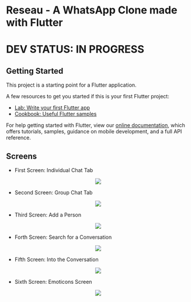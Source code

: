 # Reseau - A WhatsApp Clone made with Flutter
# DEV STATUS: IN PROGRESS

## Getting Started

This project is a starting point for a Flutter application.

A few resources to get you started if this is your first Flutter project:

- [Lab: Write your first Flutter app](https://flutter.dev/docs/get-started/codelab)
- [Cookbook: Useful Flutter samples](https://flutter.dev/docs/cookbook)

For help getting started with Flutter, view our
[online documentation](https://flutter.dev/docs), which offers tutorials,
samples, guidance on mobile development, and a full API reference.

## Screens

- First Screen: Individual Chat Tab
<p align="center">
<img src=https://github.com/manbbo/whatsapp/blob/master/Imgs/whast1.png>
</p>

- Second Screen: Group Chat Tab
<p align="center">
<img src=https://github.com/manbbo/whatsapp/blob/master/Imgs/whast4.png>
</p>

- Third Screen: Add a Person
<p align="center">
<img src=https://github.com/manbbo/whatsapp/blob/master/Imgs/whats6.png>
</p>

- Forth Screen: Search for a Conversation
<p align="center">
<img src=https://github.com/manbbo/whatsapp/blob/master/Imgs/whast5.png>
</p>

- Fifth Screen: Into the Conversation
<p align="center">
<img src=https://github.com/manbbo/whatsapp/blob/master/Imgs/whast2.png>
</p>

- Sixth Screen: Emoticons Screen
<p align="center">
<img src=https://github.com/manbbo/whatsapp/blob/master/Imgs/whast3.png>
</p>